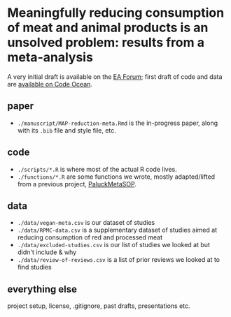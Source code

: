# Meaningfully reducing consumption of meat and animal products is an unsolved problem: results from a meta-analysis

A very initial draft is available on the [EA Forum](https://forum.effectivealtruism.org/posts/k9qqGZtmWz3x4yaaA/environmental-and-health-appeals-are-the-most-effective); first draft of code and data are [available on Code Ocean](https://doi.org/10.24433/CO.6020578.v1).


## paper   
  * `./manuscript/MAP-reduction-meta.Rmd` is the in-progress paper, along with its `.bib` file and style file, etc. 

## code
  * `./scripts/*.R` is where most of the actual R code lives.
  * `./functions/*.R` are some functions we wrote, mostly adapted/lifted from a previous project, [PaluckMetaSOP](https://github.com/setgree/PaluckMetaSOP).

## data
  * `./data/vegan-meta.csv`  is our dataset of studies
  * `./data/RPMC-data.csv` is a supplementary dataset of studies aimed at reducing consumption of red and processed meat
  * `./data/excluded-studies.csv` is our list of studies we looked at but didn't include & why
  * `./data/review-of-reviews.csv` is a list of prior reviews we looked at to find studies
  
## everything else
project setup, license, .gitignore, past drafts, presentations etc.

